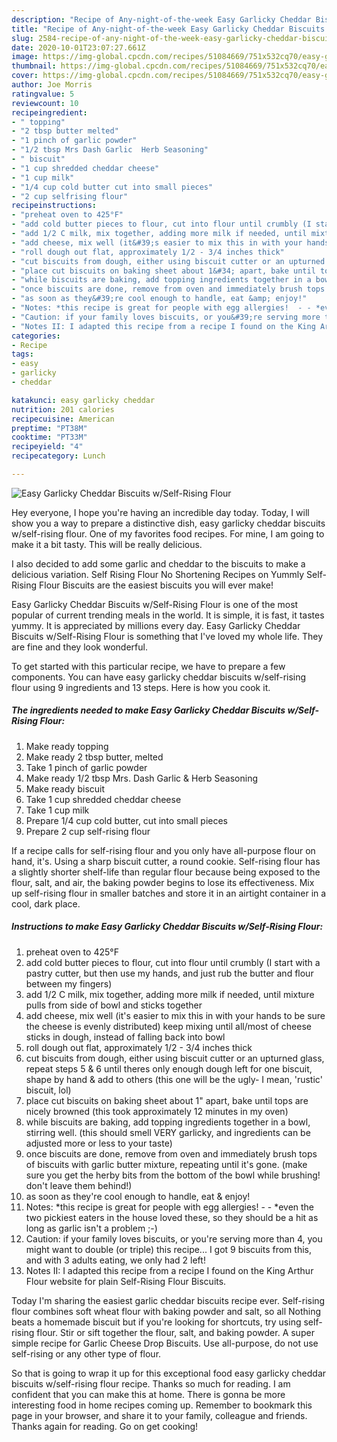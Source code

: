 ```yaml
---
description: "Recipe of Any-night-of-the-week Easy Garlicky Cheddar Biscuits w/Self-Rising Flour"
title: "Recipe of Any-night-of-the-week Easy Garlicky Cheddar Biscuits w/Self-Rising Flour"
slug: 2584-recipe-of-any-night-of-the-week-easy-garlicky-cheddar-biscuits-w-self-rising-flour
date: 2020-10-01T23:07:27.661Z
image: https://img-global.cpcdn.com/recipes/51084669/751x532cq70/easy-garlicky-cheddar-biscuits-wself-rising-flour-recipe-main-photo.jpg
thumbnail: https://img-global.cpcdn.com/recipes/51084669/751x532cq70/easy-garlicky-cheddar-biscuits-wself-rising-flour-recipe-main-photo.jpg
cover: https://img-global.cpcdn.com/recipes/51084669/751x532cq70/easy-garlicky-cheddar-biscuits-wself-rising-flour-recipe-main-photo.jpg
author: Joe Morris
ratingvalue: 5
reviewcount: 10
recipeingredient:
- " topping"
- "2 tbsp butter melted"
- "1 pinch of garlic powder"
- "1/2 tbsp Mrs Dash Garlic  Herb Seasoning"
- " biscuit"
- "1 cup shredded cheddar cheese"
- "1 cup milk"
- "1/4 cup cold butter cut into small pieces"
- "2 cup selfrising flour"
recipeinstructions:
- "preheat oven to 425°F"
- "add cold butter pieces to flour, cut into flour until crumbly (I start with a pastry cutter, but then use my hands, and just rub the butter and flour between my fingers)"
- "add 1/2 C milk, mix together, adding more milk if needed, until mixture pulls from side of bowl and sticks together"
- "add cheese, mix well (it&#39;s easier to mix this in with your hands to be sure the cheese is evenly distributed) keep mixing until all/most of cheese sticks in dough, instead of falling back into bowl"
- "roll dough out flat, approximately 1/2 - 3/4 inches thick"
- "cut biscuits from dough, either using biscuit cutter or an upturned glass, repeat steps 5 &amp; 6 until theres only enough dough left for one biscuit, shape by hand &amp; add to others (this one will be the ugly- I mean, &#39;rustic&#39; biscuit, lol)"
- "place cut biscuits on baking sheet about 1&#34; apart, bake until tops are nicely browned (this took approximately 12 minutes in my oven)"
- "while biscuits are baking, add topping ingredients together in a bowl, stirring well. (this should smell VERY garlicky, and ingredients can be adjusted more or less to your taste)"
- "once biscuits are done, remove from oven and immediately brush tops of biscuits with garlic butter mixture, repeating until it&#39;s gone. (make sure you get the herby bits from the bottom of the bowl while brushing! don&#39;t leave them behind!)"
- "as soon as they&#39;re cool enough to handle, eat &amp; enjoy!"
- "Notes: *this recipe is great for people with egg allergies!  - - *even the two pickiest eaters in the house loved these, so they should be a hit as long as garlic isn&#39;t a problem ;-)"
- "Caution: if your family loves biscuits, or you&#39;re serving more than 4, you might want to double (or triple) this recipe... I got 9 biscuits from this, and with 3 adults eating, we only had 2 left!"
- "Notes II: I adapted this recipe from a recipe I found on the King Arthur Flour website for plain Self-Rising Flour Biscuits."
categories:
- Recipe
tags:
- easy
- garlicky
- cheddar

katakunci: easy garlicky cheddar 
nutrition: 201 calories
recipecuisine: American
preptime: "PT38M"
cooktime: "PT33M"
recipeyield: "4"
recipecategory: Lunch

---
```



![Easy Garlicky Cheddar Biscuits w/Self-Rising Flour](https://img-global.cpcdn.com/recipes/51084669/751x532cq70/easy-garlicky-cheddar-biscuits-wself-rising-flour-recipe-main-photo.jpg)

Hey everyone, I hope you're having an incredible day today. Today, I will show you a way to prepare a distinctive dish, easy garlicky cheddar biscuits w/self-rising flour. One of my favorites food recipes. For mine, I am going to make it a bit tasty. This will be really delicious.

I also decided to add some garlic and cheddar to the biscuits to make a delicious variation. Self Rising Flour No Shortening Recipes on Yummly Self-Rising Flour Biscuits are the easiest biscuits you will ever make!

Easy Garlicky Cheddar Biscuits w/Self-Rising Flour is one of the most popular of current trending meals in the world. It is simple, it is fast, it tastes yummy. It is appreciated by millions every day. Easy Garlicky Cheddar Biscuits w/Self-Rising Flour is something that I've loved my whole life. They are fine and they look wonderful.


To get started with this particular recipe, we have to prepare a few components. You can have easy garlicky cheddar biscuits w/self-rising flour using 9 ingredients and 13 steps. Here is how you cook it.

<!--inarticleads1-->

##### The ingredients needed to make Easy Garlicky Cheddar Biscuits w/Self-Rising Flour:

1. Make ready  topping
1. Make ready 2 tbsp butter, melted
1. Take 1 pinch of garlic powder
1. Make ready 1/2 tbsp Mrs. Dash Garlic &amp; Herb Seasoning
1. Make ready  biscuit
1. Take 1 cup shredded cheddar cheese
1. Take 1 cup milk
1. Prepare 1/4 cup cold butter, cut into small pieces
1. Prepare 2 cup self-rising flour


If a recipe calls for self-rising flour and you only have all-purpose flour on hand, it&#39;s. Using a sharp biscuit cutter, a round cookie. Self-rising flour has a slightly shorter shelf-life than regular flour because being exposed to the flour, salt, and air, the baking powder begins to lose its effectiveness. Mix up self-rising flour in smaller batches and store it in an airtight container in a cool, dark place. 

<!--inarticleads2-->

##### Instructions to make Easy Garlicky Cheddar Biscuits w/Self-Rising Flour:

1. preheat oven to 425°F
1. add cold butter pieces to flour, cut into flour until crumbly (I start with a pastry cutter, but then use my hands, and just rub the butter and flour between my fingers)
1. add 1/2 C milk, mix together, adding more milk if needed, until mixture pulls from side of bowl and sticks together
1. add cheese, mix well (it&#39;s easier to mix this in with your hands to be sure the cheese is evenly distributed) keep mixing until all/most of cheese sticks in dough, instead of falling back into bowl
1. roll dough out flat, approximately 1/2 - 3/4 inches thick
1. cut biscuits from dough, either using biscuit cutter or an upturned glass, repeat steps 5 &amp; 6 until theres only enough dough left for one biscuit, shape by hand &amp; add to others (this one will be the ugly- I mean, &#39;rustic&#39; biscuit, lol)
1. place cut biscuits on baking sheet about 1&#34; apart, bake until tops are nicely browned (this took approximately 12 minutes in my oven)
1. while biscuits are baking, add topping ingredients together in a bowl, stirring well. (this should smell VERY garlicky, and ingredients can be adjusted more or less to your taste)
1. once biscuits are done, remove from oven and immediately brush tops of biscuits with garlic butter mixture, repeating until it&#39;s gone. (make sure you get the herby bits from the bottom of the bowl while brushing! don&#39;t leave them behind!)
1. as soon as they&#39;re cool enough to handle, eat &amp; enjoy!
1. Notes: *this recipe is great for people with egg allergies!  - - *even the two pickiest eaters in the house loved these, so they should be a hit as long as garlic isn&#39;t a problem ;-)
1. Caution: if your family loves biscuits, or you&#39;re serving more than 4, you might want to double (or triple) this recipe... I got 9 biscuits from this, and with 3 adults eating, we only had 2 left!
1. Notes II: I adapted this recipe from a recipe I found on the King Arthur Flour website for plain Self-Rising Flour Biscuits.


Today I&#39;m sharing the easiest garlic cheddar biscuits recipe ever. Self-rising flour combines soft wheat flour with baking powder and salt, so all Nothing beats a homemade biscuit but if you&#39;re looking for shortcuts, try using self-rising flour. Stir or sift together the flour, salt, and baking powder. A super simple recipe for Garlic Cheese Drop Biscuits. Use all-purpose, do not use self-rising or any other type of flour. 

So that is going to wrap it up for this exceptional food easy garlicky cheddar biscuits w/self-rising flour recipe. Thanks so much for reading. I am confident that you can make this at home. There is gonna be more interesting food in home recipes coming up. Remember to bookmark this page in your browser, and share it to your family, colleague and friends. Thanks again for reading. Go on get cooking!
